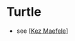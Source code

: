 # Turtle

- see [[Kez Maefele]]

[//begin]: # "Autogenerated link references for markdown compatibility"
[Kez Maefele]: ../a-dragon-never-sleeps/kez-maefele.md "Kez Maefele"
[//end]: # "Autogenerated link references"